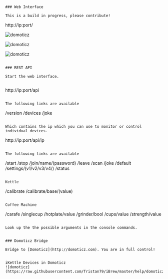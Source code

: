 
```


### Web Interface

This is a build in progress, please contribute!

```
http://ip:port/

![domoticz](https://raw.githubusercontent.com/Tristan79/iBrew/master/help/devices.png)

![domoticz](https://raw.githubusercontent.com/Tristan79/iBrew/master/help/api.png)

![domoticz](https://raw.githubusercontent.com/Tristan79/iBrew/master/help/info.png)

```

### REST API

Start the web interface.


```
http://ip:port/api
```

The following links are available

```
/version
/devices
/joke
```

Which contains the ip which you can use to monitor or control individual devices.

```
http://ip:port/api/ip
```

The following links are available

```
/start
/stop
/join/name/(password)
/leave
/scan
/joke
/default
/settings/(v1/v2/v3/v4/)
/status
```

Kettle
```
/calibrate
/calibrate/base/(value)
```

Coffee Machine
```
/carafe
/singlecup
/hotplate/value
/grinder/bool
/cups/value
/strength/value
```

Look up the the possible arguments in the console commands.


### Domoticz Bridge

Bridge to [Domoticz](http://domoticz.com). You are in full control!


iKettle Devices in Domoticz
![domoticz](https://raw.githubusercontent.com/Tristan79/iBrew/master/help/domoticz.png)
   
```
